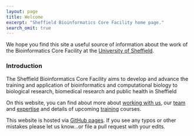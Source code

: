 ```yaml
---
layout: page
title: Welcome
excerpt: "Sheffield Bioinformatics Core Facility home page."
search_omit: true
---
```


We hope you find this site a useful source of information about the work of the Bioinformatics Core Facility at the [University of Sheffield](https://www.sheffield.ac.uk/).

### Introduction

The Sheffield Bioinformatics Core Facility aims to develop and advance the training and application of bioinformatics and computational biology to biological research, biomedical research and public health in Sheffield

On this website, you can find about more about [working with us](policies), our [team](team) and [expertise](expertise) and details of upcoming [training](training) courses.


This website is hosted via [GitHub pages](https://github.com/sheffield-bioinformatics-core/sheffield-bioinformatics-core.github.io). If you see any typos or other mistakes please let us know...or file a pull request with your edits.
